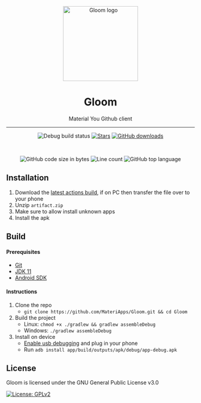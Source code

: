 
<div align="center">

  <img src="https://user-images.githubusercontent.com/44992537/197398356-81d33bbf-35bc-43a6-96c1-002f1b1923cf.png" alt="Gloom logo" width="200px" />
  
  # Gloom

  
  Material You Github client
  
  ---
  ![Debug build status](https://img.shields.io/github/workflow/status/MateriApps/Gloom/Build%20debug%20APK/main?label=Debug%20Build&logo=github&style=for-the-badge)
  [![Stars](https://img.shields.io/github/stars/MateriApps/Gloom?logo=github&style=for-the-badge)](https://github.com/MateriApps/Gloom/stargazers)
  [![GitHub downloads](https://img.shields.io/discord/885879572447522817?logo=discord&logoColor=white&style=for-the-badge)](https://discord.gg/3y6vbneMsW)
  
  <br>
  
  ![GitHub code size in bytes](https://img.shields.io/github/languages/code-size/MateriApps/Gloom?logo=github&logoColor=%23fff&style=for-the-badge)
  ![Line count](https://img.shields.io/tokei/lines/github/MateriApps/Gloom?logo=github&logoColor=%23fff&style=for-the-badge)
  ![GitHub top language](https://img.shields.io/github/languages/top/MateriApps/Gloom?style=for-the-badge)
</div>

Installation
---
 1. Download the [latest actions build](https://nightly.link/MateriApps/Gloom/workflows/android/main/artifact.zip), if on PC then transfer the file over to your phone
 2. Unzip `artifact.zip`
 3. Make sure to allow install unknown apps
 4. Install the apk

Build
---

#### Prerequisites
  - [Git](https://git-scm.com/downloads)
  - [JDK 11](https://www.oracle.com/java/technologies/javase/jdk11-archive-downloads.html)
  - [Android SDK](https://developer.android.com/studio)

#### Instructions

1. Clone the repo
    - `git clone https://github.com/MateriApps/Gloom.git && cd Gloom`
2. Build the project
    - Linux: `chmod +x ./gradlew && gradlew assembleDebug`
    - Windows: `./gradlew assembleDebug`
3. Install on device
    - [Enable usb debugging](https://developer.android.com/studio/debug/dev-options) and plug in your phone
    - Run `adb install app/build/outputs/apk/debug/app-debug.apk`
    
License
---
Gloom is licensed under the GNU General Public License v3.0

[![License: GPLv2](https://img.shields.io/badge/License-GPL%20v3-blue.svg?style=for-the-badge)](https://github.com/MateriApps/Gloom/blob/main/LICENSE)
